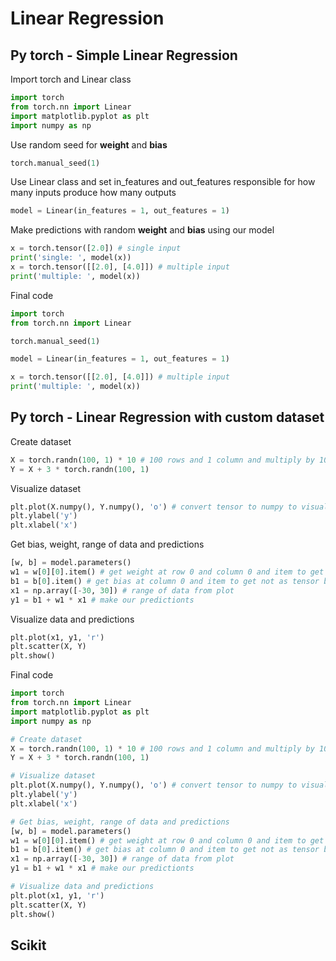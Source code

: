 # Linear Regression

## Py torch - Simple Linear Regression
Import torch and Linear class
```py
import torch
from torch.nn import Linear
import matplotlib.pyplot as plt
import numpy as np
```
Use random seed for **weight** and **bias**
```py
torch.manual_seed(1)
```
Use Linear class and set in_features and out_features responsible for how many inputs produce how many outputs 
```py
model = Linear(in_features = 1, out_features = 1)
```
Make predictions with random **weight** and **bias** using our model
```py
x = torch.tensor([2.0]) # single input
print('single: ', model(x))
x = torch.tensor([[2.0], [4.0]]) # multiple input
print('multiple: ', model(x))
```
Final code
```py
import torch
from torch.nn import Linear

torch.manual_seed(1)

model = Linear(in_features = 1, out_features = 1)

x = torch.tensor([[2.0], [4.0]]) # multiple input
print('multiple: ', model(x))
```
## Py torch - Linear Regression with custom dataset
Create dataset
```py
X = torch.randn(100, 1) * 10 # 100 rows and 1 column and multiply by 10 to increase variation
Y = X + 3 * torch.randn(100, 1)
```
Visualize dataset
```py
plt.plot(X.numpy(), Y.numpy(), 'o') # convert tensor to numpy to visualize
plt.ylabel('y')
plt.xlabel('x')
```
Get bias, weight, range of data and predictions
```py
[w, b] = model.parameters()
w1 = w[0][0].item() # get weight at row 0 and column 0 and item to get not as tensor but as python number
b1 = b[0].item() # get bias at column 0 and item to get not as tensor but as python number
x1 = np.array([-30, 30]) # range of data from plot
y1 = b1 + w1 * x1 # make our predictionts 
```
Visualize data and predictions
```py
plt.plot(x1, y1, 'r')
plt.scatter(X, Y)
plt.show()
```
Final code
```py
import torch
from torch.nn import Linear
import matplotlib.pyplot as plt
import numpy as np

# Create dataset
X = torch.randn(100, 1) * 10 # 100 rows and 1 column and multiply by 10 to increase variation
Y = X + 3 * torch.randn(100, 1)

# Visualize dataset
plt.plot(X.numpy(), Y.numpy(), 'o') # convert tensor to numpy to visualize
plt.ylabel('y')
plt.xlabel('x')

# Get bias, weight, range of data and predictions
[w, b] = model.parameters()
w1 = w[0][0].item() # get weight at row 0 and column 0 and item to get not as tensor but as python number
b1 = b[0].item() # get bias at column 0 and item to get not as tensor but as python number
x1 = np.array([-30, 30]) # range of data from plot
y1 = b1 + w1 * x1 # make our predictionts

# Visualize data and predictions
plt.plot(x1, y1, 'r')
plt.scatter(X, Y)
plt.show()
```
## Scikit
